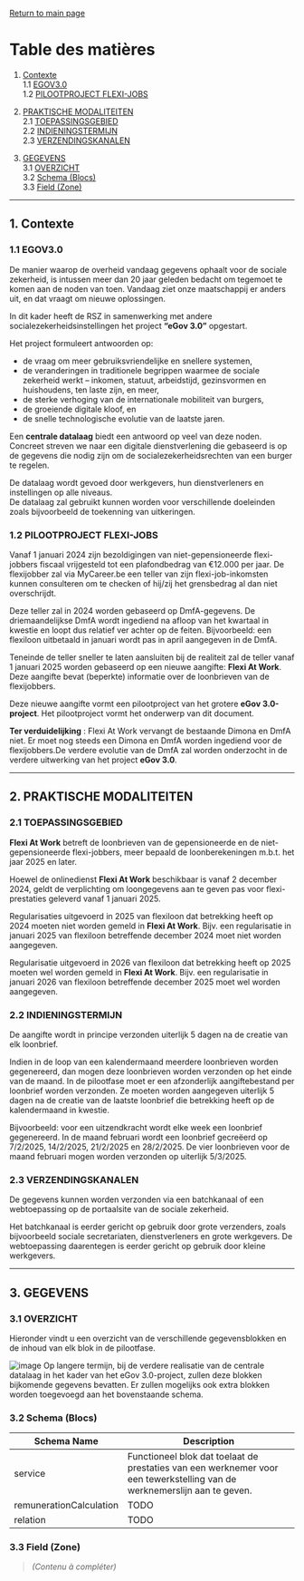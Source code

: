 [Return to main page  ](https://github.com/test-belgium-test/basic/blob/main/README.md)
# Table des matières

1. [Contexte](#1-contexte)  
   1.1 [EGOV3.0](#11-egov30)  
   1.2 [PILOOTPROJECT FLEXI-JOBS](#12-pilootproject-flexi-jobs)  

2. [PRAKTISCHE MODALITEITEN](#2-praktische-modaliteiten)  
   2.1 [TOEPASSINGSGEBIED](#21-toepassingsgebied)  
   2.2 [INDIENINGSTERMIJN](#22-indieningstermijn)  
   2.3 [VERZENDINGSKANALEN](#23-verzendingskanalen)  

3. [GEGEVENS](#3-gegevens)  
   3.1 [OVERZICHT](#31-overzicht)  
   3.2 [Schema (Blocs)](#32-schema-blocs)  
   3.3 [Field (Zone)](#33-field-zone)  

---

## 1. Contexte

### 1.1 EGOV3.0

De manier waarop de overheid vandaag gegevens ophaalt voor de sociale zekerheid, is intussen meer dan 20 jaar geleden bedacht om tegemoet te komen aan de noden van toen. Vandaag ziet onze maatschappij er anders uit, en dat vraagt om nieuwe oplossingen.

In dit kader heeft de RSZ in samenwerking met andere socialezekerheidsinstellingen het project **“eGov 3.0”** opgestart.

Het project formuleert antwoorden op:

- de vraag om meer gebruiksvriendelijke en snellere systemen,  
- de veranderingen in traditionele begrippen waarmee de sociale zekerheid werkt – inkomen, statuut, arbeidstijd, gezinsvormen en huishoudens, ten laste zijn, en meer,  
- de sterke verhoging van de internationale mobiliteit van burgers,  
- de groeiende digitale kloof, en  
- de snelle technologische evolutie van de laatste jaren.

Een **centrale datalaag** biedt een antwoord op veel van deze noden.  
Concreet streven we naar een digitale dienstverlening die gebaseerd is op de gegevens die nodig zijn om de socialezekerheidsrechten van een burger te regelen.

De datalaag wordt gevoed door werkgevers, hun dienstverleners en instellingen op alle niveaus.  
De datalaag zal gebruikt kunnen worden voor verschillende doeleinden zoals bijvoorbeeld de toekenning van uitkeringen.


### 1.2 PILOOTPROJECT FLEXI-JOBS

Vanaf 1 januari 2024 zijn bezoldigingen van niet-gepensioneerde flexi-jobbers fiscaal vrijgesteld tot een plafondbedrag van €12.000 per jaar. De flexijobber zal via MyCareer.be een teller van zijn flexi-job-inkomsten kunnen consulteren om te checken of hij/zij het grensbedrag al dan niet overschrijdt.

Deze teller zal in 2024 worden gebaseerd op DmfA-gegevens. De driemaandelijkse DmfA wordt ingediend na afloop van het kwartaal in kwestie en loopt dus relatief ver achter op de feiten. Bijvoorbeeld: een flexiloon uitbetaald in januari wordt pas in april aangegeven in de DmfA.

Teneinde de teller sneller te laten aansluiten bij de realiteit zal de teller vanaf 1 januari 2025 worden gebaseerd op een nieuwe aangifte: **Flexi At Work**. Deze aangifte bevat (beperkte) informatie over de loonbrieven van de flexijobbers.

Deze nieuwe aangifte vormt een pilootproject van het grotere **eGov 3.0-project**. Het pilootproject vormt het onderwerp van dit document.

**Ter verduidelijking** : Flexi At Work vervangt de bestaande Dimona en DmfA niet. Er moet nog steeds een Dimona en DmfA worden ingediend voor de flexijobbers.De verdere evolutie van de DmfA zal worden onderzocht in de verdere uitwerking van het project **eGov 3.0**.


---

## 2. PRAKTISCHE MODALITEITEN

### 2.1 TOEPASSINGSGEBIED

**Flexi At Work** betreft de loonbrieven van de gepensioneerde en de niet-gepensioneerde flexi-jobbers, meer bepaald de loonberekeningen m.b.t. het jaar 2025 en later.

Hoewel de onlinedienst **Flexi At Work** beschikbaar is vanaf 2 december 2024, geldt de verplichting om loongegevens aan te geven pas voor flexi-prestaties geleverd vanaf 1 januari 2025.

Regularisaties uitgevoerd in 2025 van flexiloon dat betrekking heeft op 2024 moeten niet worden gemeld in **Flexi At Work**. Bijv. een regularisatie in januari 2025 van flexiloon betreffende december 2024 moet niet worden aangegeven.

Regularisatie uitgevoerd in 2026 van flexiloon dat betrekking heeft op 2025 moeten wel worden gemeld in **Flexi At Work**. Bijv. een regularisatie in januari 2026 van flexiloon betreffende december 2025 moet wel worden aangegeven.


### 2.2 INDIENINGSTERMIJN

De aangifte wordt in principe verzonden uiterlijk 5 dagen na de creatie van elk loonbrief.

Indien in de loop van een kalendermaand meerdere loonbrieven worden gegenereerd, dan mogen deze loonbrieven worden verzonden op het einde van de maand. In de pilootfase moet er een afzonderlijk aangiftebestand per loonbrief worden verzonden. Ze moeten worden aangegeven uiterlijk 5 dagen na de creatie van de laatste loonbrief die betrekking heeft op de kalendermaand in kwestie.

Bijvoorbeeld: voor een uitzendkracht wordt elke week een loonbrief gegenereerd. In de maand februari wordt een loonbrief gecreëerd op 7/2/2025, 14/2/2025, 21/2/2025 en 28/2/2025. De vier loonbrieven voor de maand februari mogen worden verzonden op uiterlijk 5/3/2025.



### 2.3 VERZENDINGSKANALEN

De gegevens kunnen worden verzonden via een batchkanaal of een webtoepassing op de portaalsite van de sociale zekerheid.

Het batchkanaal is eerder gericht op gebruik door grote verzenders, zoals bijvoorbeeld sociale secretariaten, dienstverleners en grote werkgevers. De webtoepassing daarentegen is eerder gericht op gebruik door kleine werkgevers.


---

## 3. GEGEVENS

### 3.1 OVERZICHT
Hieronder vindt u een overzicht van de verschillende gegevensblokken en de inhoud van elk blok in de pilootfase.

![image](https://github.com/user-attachments/assets/d4904400-792e-46e7-b600-2d9eb2d843bc)
Op langere termijn, bij de verdere realisatie van de centrale datalaag in het kader van het eGov 3.0-project, zullen deze blokken bijkomende gegevens bevatten. Er zullen mogelijks ook extra blokken worden toegevoegd aan het bovenstaande schema.

### 3.2 Schema (Blocs)

| Schema Name       | Description                                                                                                             | 
|-------------------|-------------------------------------------------------------------------------------------------------------------------|
| service                  | Functioneel blok dat toelaat de prestaties van een werknemer voor een tewerkstelling van de werknemerslijn aan te geven.| 
| remunerationCalculation  | TODO                  | 
| relation                   |  TODO                  | 
### 3.3 Field (Zone)

> *(Contenu à compléter)*
